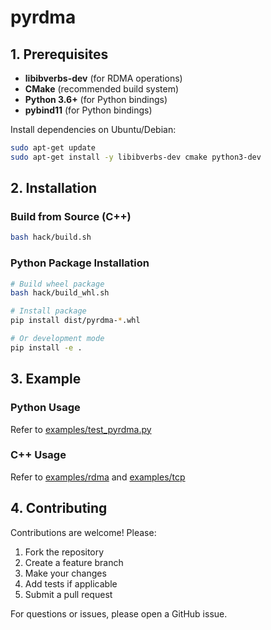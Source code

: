# pyrdma

## 1. Prerequisites

- **libibverbs-dev** (for RDMA operations)
- **CMake** (recommended build system)
- **Python 3.6+** (for Python bindings)
- **pybind11** (for Python bindings)

Install dependencies on Ubuntu/Debian:
```bash
sudo apt-get update
sudo apt-get install -y libibverbs-dev cmake python3-dev
```

## 2. Installation

### Build from Source (C++)
```bash
bash hack/build.sh
```

### Python Package Installation
```bash
# Build wheel package
bash hack/build_whl.sh

# Install package
pip install dist/pyrdma-*.whl

# Or development mode
pip install -e .
```

## 3. Example

### Python Usage
Refer to [examples/test_pyrdma.py](examples/test_pyrdma.py)

### C++ Usage
Refer to [examples/rdma](examples/rdma) and [examples/tcp](examples/tcp)

## 4. Contributing

Contributions are welcome! Please:

1. Fork the repository
2. Create a feature branch
3. Make your changes
4. Add tests if applicable
5. Submit a pull request

For questions or issues, please open a GitHub issue.
